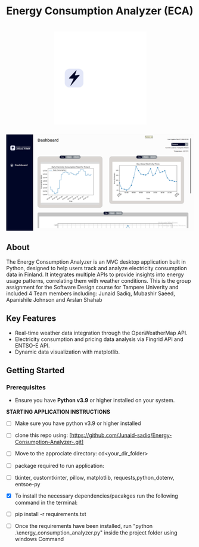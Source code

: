 # Energy Consumption Analyzer (ECA)
<h1 align="center">
<img
    width="250"
    alt=" Energy Consumption Analyzer (ECA)"
    src="./assets/dark_logo.png">
</h1>
<img src="./assets/1st.png" alt="Energy Consumption Analyzer" width="750">

## About
The Energy Consumption Analyzer is an MVC desktop application built in Python, designed to help users track and analyze electricity consumption data in Finland. It integrates multiple APIs to provide insights into energy usage patterns, correlating them with weather conditions. This is the group assignment for the Software Design course for Tampere Univerity and included 4 Team members including: Junaid Sadiq, Mubashir Saeed, Apanishile Johnson and Arslan Shahab
 

## Key Features
- Real-time weather data integration through the OpenWeatherMap API.
- Electricity consumption and pricing data analysis via Fingrid API and ENTSO-E API.
- Dynamic data visualization with matplotlib.

## Getting Started

### Prerequisites
- Ensure you have **Python v3.9** or higher installed on your system.

**STARTING APPLICATION INSTRUCTIONS**

- [ ] Make sure you have python v3.9 or higher installed
- [ ] clone this repo using: [https://github.com/Junaid-sadiq/Energy-Consumption-Analyzer-.git]
- [ ] Move to the approciate directory: cd<your_dir_folder>
- [ ] package required to run application:
- [ ] tkinter, customtkinter, pillow, matplotlib, requests,python_dotenv, entsoe-py
- [x] To install the necessary dependencies/pacakges run the following command in the terminal:
- [ ] pip install -r requirements.txt
- [ ] Once the requirements have been installed, run "python .\energy_consumption_analyzer.py" inside the project folder using windows Command 






